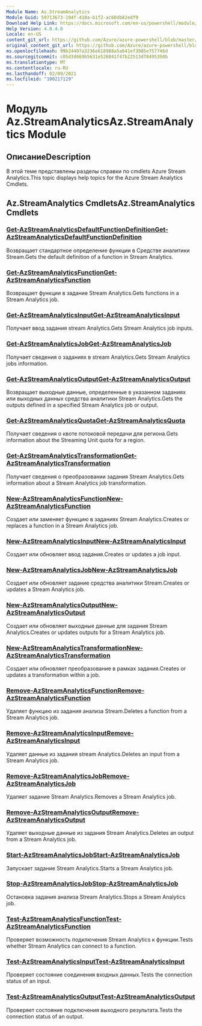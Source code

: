 ```yaml
---
Module Name: Az.StreamAnalytics
Module Guid: 59713673-194f-418a-b1f2-ac60db82edf9
Download Help Link: https://docs.microsoft.com/en-us/powershell/module/az.streamanalytics
Help Version: 4.0.4.0
Locale: en-US
content_git_url: https://github.com/Azure/azure-powershell/blob/master/src/StreamAnalytics/StreamAnalytics/help/Az.StreamAnalytics.md
original_content_git_url: https://github.com/Azure/azure-powershell/blob/master/src/StreamAnalytics/StreamAnalytics/help/Az.StreamAnalytics.md
ms.openlocfilehash: 99b24407a3236e618988a5a641ef3985e757746d
ms.sourcegitcommit: c05d3d669b5631e526841f47b22513d78495350b
ms.translationtype: MT
ms.contentlocale: ru-RU
ms.lasthandoff: 02/09/2021
ms.locfileid: "100217129"
---
```

# <span data-ttu-id="2d097-101">Модуль Az.StreamAnalytics</span><span class="sxs-lookup"><span data-stu-id="2d097-101">Az.StreamAnalytics Module</span></span>
## <span data-ttu-id="2d097-102">Описание</span><span class="sxs-lookup"><span data-stu-id="2d097-102">Description</span></span>
<span data-ttu-id="2d097-103">В этой теме представлены разделы справки по cmdlets Azure Stream Analytics.</span><span class="sxs-lookup"><span data-stu-id="2d097-103">This topic displays help topics for the Azure Stream Analytics Cmdlets.</span></span>

## <span data-ttu-id="2d097-104">Az.StreamAnalytics Cmdlets</span><span class="sxs-lookup"><span data-stu-id="2d097-104">Az.StreamAnalytics Cmdlets</span></span>
### [<span data-ttu-id="2d097-105">Get-AzStreamAnalyticsDefaultFunctionDefinition</span><span class="sxs-lookup"><span data-stu-id="2d097-105">Get-AzStreamAnalyticsDefaultFunctionDefinition</span></span>](Get-AzStreamAnalyticsDefaultFunctionDefinition.md)
<span data-ttu-id="2d097-106">Возвращает стандартное определение функции в Средстве аналитики Stream.</span><span class="sxs-lookup"><span data-stu-id="2d097-106">Gets the default definition of a function in Stream Analytics.</span></span>

### [<span data-ttu-id="2d097-107">Get-AzStreamAnalyticsFunction</span><span class="sxs-lookup"><span data-stu-id="2d097-107">Get-AzStreamAnalyticsFunction</span></span>](Get-AzStreamAnalyticsFunction.md)
<span data-ttu-id="2d097-108">Возвращает функции в задание Stream Analytics.</span><span class="sxs-lookup"><span data-stu-id="2d097-108">Gets functions in a Stream Analytics job.</span></span>

### [<span data-ttu-id="2d097-109">Get-AzStreamAnalyticsInput</span><span class="sxs-lookup"><span data-stu-id="2d097-109">Get-AzStreamAnalyticsInput</span></span>](Get-AzStreamAnalyticsInput.md)
<span data-ttu-id="2d097-110">Получает ввод задания stream Analytics.</span><span class="sxs-lookup"><span data-stu-id="2d097-110">Gets Stream Analytics job inputs.</span></span>

### [<span data-ttu-id="2d097-111">Get-AzStreamAnalyticsJob</span><span class="sxs-lookup"><span data-stu-id="2d097-111">Get-AzStreamAnalyticsJob</span></span>](Get-AzStreamAnalyticsJob.md)
<span data-ttu-id="2d097-112">Получает сведения о заданиях в stream Analytics.</span><span class="sxs-lookup"><span data-stu-id="2d097-112">Gets Stream Analytics jobs information.</span></span>

### [<span data-ttu-id="2d097-113">Get-AzStreamAnalyticsOutput</span><span class="sxs-lookup"><span data-stu-id="2d097-113">Get-AzStreamAnalyticsOutput</span></span>](Get-AzStreamAnalyticsOutput.md)
<span data-ttu-id="2d097-114">Возвращает выходные данные, определенные в указанном заданиях или выходных данных средства аналитики Stream Analytics.</span><span class="sxs-lookup"><span data-stu-id="2d097-114">Gets the outputs defined in a specified Stream Analytics job or output.</span></span>

### [<span data-ttu-id="2d097-115">Get-AzStreamAnalyticsQuota</span><span class="sxs-lookup"><span data-stu-id="2d097-115">Get-AzStreamAnalyticsQuota</span></span>](Get-AzStreamAnalyticsQuota.md)
<span data-ttu-id="2d097-116">Получает сведения о квоте потоковой передачи для региона.</span><span class="sxs-lookup"><span data-stu-id="2d097-116">Gets information about the Streaming Unit quota for a region.</span></span>

### [<span data-ttu-id="2d097-117">Get-AzStreamAnalyticsTransformation</span><span class="sxs-lookup"><span data-stu-id="2d097-117">Get-AzStreamAnalyticsTransformation</span></span>](Get-AzStreamAnalyticsTransformation.md)
<span data-ttu-id="2d097-118">Получает сведения о преобразовании задания Stream Analytics.</span><span class="sxs-lookup"><span data-stu-id="2d097-118">Gets information about a Stream Analytics job transformation.</span></span>

### [<span data-ttu-id="2d097-119">New-AzStreamAnalyticsFunction</span><span class="sxs-lookup"><span data-stu-id="2d097-119">New-AzStreamAnalyticsFunction</span></span>](New-AzStreamAnalyticsFunction.md)
<span data-ttu-id="2d097-120">Создает или заменяет функцию в заданиях Stream Analytics.</span><span class="sxs-lookup"><span data-stu-id="2d097-120">Creates or replaces a function in a Stream Analytics job.</span></span>

### [<span data-ttu-id="2d097-121">New-AzStreamAnalyticsInput</span><span class="sxs-lookup"><span data-stu-id="2d097-121">New-AzStreamAnalyticsInput</span></span>](New-AzStreamAnalyticsInput.md)
<span data-ttu-id="2d097-122">Создает или обновляет ввод задания.</span><span class="sxs-lookup"><span data-stu-id="2d097-122">Creates or updates a job input.</span></span>

### [<span data-ttu-id="2d097-123">New-AzStreamAnalyticsJob</span><span class="sxs-lookup"><span data-stu-id="2d097-123">New-AzStreamAnalyticsJob</span></span>](New-AzStreamAnalyticsJob.md)
<span data-ttu-id="2d097-124">Создает или обновляет задание средства аналитики Stream.</span><span class="sxs-lookup"><span data-stu-id="2d097-124">Creates or updates a Stream Analytics job.</span></span>

### [<span data-ttu-id="2d097-125">New-AzStreamAnalyticsOutput</span><span class="sxs-lookup"><span data-stu-id="2d097-125">New-AzStreamAnalyticsOutput</span></span>](New-AzStreamAnalyticsOutput.md)
<span data-ttu-id="2d097-126">Создает или обновляет выходные данные для задания Stream Analytics.</span><span class="sxs-lookup"><span data-stu-id="2d097-126">Creates or updates outputs for a Stream Analytics job.</span></span>

### [<span data-ttu-id="2d097-127">New-AzStreamAnalyticsTransformation</span><span class="sxs-lookup"><span data-stu-id="2d097-127">New-AzStreamAnalyticsTransformation</span></span>](New-AzStreamAnalyticsTransformation.md)
<span data-ttu-id="2d097-128">Создает или обновляет преобразование в рамках задания.</span><span class="sxs-lookup"><span data-stu-id="2d097-128">Creates or updates a transformation within a job.</span></span>

### [<span data-ttu-id="2d097-129">Remove-AzStreamAnalyticsFunction</span><span class="sxs-lookup"><span data-stu-id="2d097-129">Remove-AzStreamAnalyticsFunction</span></span>](Remove-AzStreamAnalyticsFunction.md)
<span data-ttu-id="2d097-130">Удаляет функцию из задания анализа Stream.</span><span class="sxs-lookup"><span data-stu-id="2d097-130">Deletes a function from a Stream Analytics job.</span></span>

### [<span data-ttu-id="2d097-131">Remove-AzStreamAnalyticsInput</span><span class="sxs-lookup"><span data-stu-id="2d097-131">Remove-AzStreamAnalyticsInput</span></span>](Remove-AzStreamAnalyticsInput.md)
<span data-ttu-id="2d097-132">Удаляет данные из задания stream Analytics.</span><span class="sxs-lookup"><span data-stu-id="2d097-132">Deletes an input from a Stream Analytics job.</span></span>

### [<span data-ttu-id="2d097-133">Remove-AzStreamAnalyticsJob</span><span class="sxs-lookup"><span data-stu-id="2d097-133">Remove-AzStreamAnalyticsJob</span></span>](Remove-AzStreamAnalyticsJob.md)
<span data-ttu-id="2d097-134">Удаляет задание Stream Analytics.</span><span class="sxs-lookup"><span data-stu-id="2d097-134">Removes a Stream Analytics job.</span></span>

### [<span data-ttu-id="2d097-135">Remove-AzStreamAnalyticsOutput</span><span class="sxs-lookup"><span data-stu-id="2d097-135">Remove-AzStreamAnalyticsOutput</span></span>](Remove-AzStreamAnalyticsOutput.md)
<span data-ttu-id="2d097-136">Удаляет выходные данные из задания Stream Analytics.</span><span class="sxs-lookup"><span data-stu-id="2d097-136">Deletes an output from a Stream Analytics job.</span></span>

### [<span data-ttu-id="2d097-137">Start-AzStreamAnalyticsJob</span><span class="sxs-lookup"><span data-stu-id="2d097-137">Start-AzStreamAnalyticsJob</span></span>](Start-AzStreamAnalyticsJob.md)
<span data-ttu-id="2d097-138">Запускает задание Stream Analytics.</span><span class="sxs-lookup"><span data-stu-id="2d097-138">Starts a Stream Analytics job.</span></span>

### [<span data-ttu-id="2d097-139">Stop-AzStreamAnalyticsJob</span><span class="sxs-lookup"><span data-stu-id="2d097-139">Stop-AzStreamAnalyticsJob</span></span>](Stop-AzStreamAnalyticsJob.md)
<span data-ttu-id="2d097-140">Остановка задания анализа Stream Analytics.</span><span class="sxs-lookup"><span data-stu-id="2d097-140">Stops a Stream Analytics job.</span></span>

### [<span data-ttu-id="2d097-141">Test-AzStreamAnalyticsFunction</span><span class="sxs-lookup"><span data-stu-id="2d097-141">Test-AzStreamAnalyticsFunction</span></span>](Test-AzStreamAnalyticsFunction.md)
<span data-ttu-id="2d097-142">Проверяет возможность подключения Stream Analytics к функции.</span><span class="sxs-lookup"><span data-stu-id="2d097-142">Tests whether Stream Analytics can connect to a function.</span></span>

### [<span data-ttu-id="2d097-143">Test-AzStreamAnalyticsInput</span><span class="sxs-lookup"><span data-stu-id="2d097-143">Test-AzStreamAnalyticsInput</span></span>](Test-AzStreamAnalyticsInput.md)
<span data-ttu-id="2d097-144">Проверяет состояние соединения входных данных.</span><span class="sxs-lookup"><span data-stu-id="2d097-144">Tests the connection status of an input.</span></span>

### [<span data-ttu-id="2d097-145">Test-AzStreamAnalyticsOutput</span><span class="sxs-lookup"><span data-stu-id="2d097-145">Test-AzStreamAnalyticsOutput</span></span>](Test-AzStreamAnalyticsOutput.md)
<span data-ttu-id="2d097-146">Проверяет состояние подключения выходного результата.</span><span class="sxs-lookup"><span data-stu-id="2d097-146">Tests the connection status of an output.</span></span>

